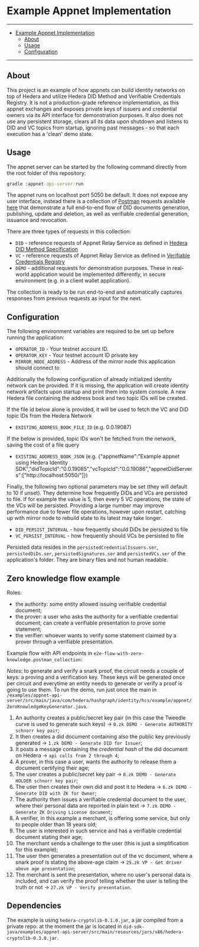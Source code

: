 # Example Appnet Implementation

---
- [Example Appnet Implementation](#example-appnet-implementation)
  - [About](#about)
  - [Usage](#usage)
  - [Configuration](#configuration)

---

## About

This project is an example of how appnets can build identity networks on top of Hedera and utilize Hedera DID Method and Verifiable Credentials Registry. It is not a production-grade reference implementation, as this appnet exchanges and exposes private keys of issuers and credential owners via its API interface for demonstration purposes. It also does not use any persistent storage, clears all its data upon shutdown and listens to DID and VC topics from startup, ignoring past messages - so that each execution has a 'clean' demo state.

## Usage

The appnet server can be started by the following command directly from the root folder of this repository:

```cmd
gradle :appnet-api-server:run
```

The appnet runs on localhost port 5050 be default. It does not expose any user interface, instead there is a collection of [Postman][postman] requests available [here](/examples/appnet-api-server/postman-example-requests/e2e-flow.postman_collection) that demonstrate a full end-to-end flow of DID documents generation, publishing, update and deletion, as well as verifiable credential generation, issuance and revocation.

There are three types of requests in this collection:

- `DID` - reference requests of Appnet Relay Service as defined in [Hedera DID Method Specification][did-method-spec]
- `VC` - reference requests of Appnet Relay Service as defined in [Verifiable Credentials Registry](/docs/vc-specification.md)
- `DEMO` - additional requests for demonstration purposes. These in real-world application would be implemented differently, in secure environment (e.g. in a client wallet application).

The collection is ready to be run end-to-end and automatically captures responses from previous requests as input for the next.

## Configuration

The following environment variables are required to be set up before running the application:

- `OPERATOR_ID` - Your testnet account ID.
- `OPERATOR_KEY` - Your testnet account ID private key
- `MIRROR_NODE_ADDRESS` - Address of the mirror node this application should connect to


Additionally the following configuration of already initialized identity network can be provided.
If it is missing, the application will create identity network artifacts upon startup and print them into system console. A new Hedera file containing the address book and two topic IDs will be created.

If the file id below alone is provided, it will be used to fetch the VC and DiD topic IDs from the Hedera Network
- `EXISTING_ADDRESS_BOOK_FILE_ID` (e.g. 0.0.19087)

If the below is provided, topic IDs won't be fetched from the network, saving the cost of a file query
- `EXISTING_ADDRESS_BOOK_JSON` (e.g. {"appnetName":"Example appnet using Hedera Identity SDK","didTopicId":"0.0.19085","vcTopicId":"0.0.19086","appnetDidServers":["http://localhost:5050/"]})

Finally, the following two optional parameters may be set (they will default to 10 if unset). They determine how frequently DiDs and VCs are persisted to file. If for example the value is 5, then every 5 VC operations, the state of the VCs will be persisted.
Providing a large number may improve performance due to fewer file operations, however upon restart, catching up with mirror node to rebuild state to its latest may take longer.

- `DID_PERSIST_INTERVAL` - how frequently should DiDs be persisted to file
- `VC_PERSIST_INTERVAL` - how frequently should VCs be persisted to file

Persisted data resides in the `persistedCredentialIssuers.ser`, `persistedDiDs.ser`, `persistedSignatures.ser` and `persistedVCs.ser` of the application's folder. They are binary files and not human readable.

## Zero knowledge flow example
Roles:
- the authority: some entity allowed issuing verifiable credential document;
- the prover: a user who asks the authority for a verifiable credential document; can create a verifiable presentation
  to prove some statement;
- the verifier: whoever wants to verify some statement claimed by a prover through a verifiable presentation.

Example flow with API endpoints in `e2e-flow-with-zero-knowledge.postman_collection`:

_Notes_: to generate and verify a snark proof, the circuit needs a couple of keys: a proving and a verification key.
These keys will be generated once per circuit and everytime an entity needs to generate or verify a proof is going to use
them. To run the demo, run just once the main in `/examples/appnet-api-server/src/main/java/com/hedera/hashgraph/identity/hcs/example/appnet/ZeroKnowledgeKeyGenerator.java`.

1. An authority creates a public/secret key pair (in this case the Tweedle curve is used to generate such keys) -> `0.zk DEMO - Generate AUTHORITY schnorr key pair`;
2. It then creates a did document containing also the public key previously generated -> `1.zk DEMO - Generate DID for Issuer`;
3. It posts a message containing the _credential hash_ of the did document on Hedera -> `api calls from 2 through 4`;
4. A prover, in this case a user, wants the authority to release them a document certifying their age;
5. The user creates a public/secret key pair -> `0.zk DEMO - Generate HOLDER schnorr key pair`;
6. The user then creates their own did and post it to Hedera -> `6.zk DEMO - Generate DID with ZK for Owner`;
7. The authority then issues a verifiable credential document to the user, where their personal data are reported in plain text -> `7.zk DEMO - Generate ZK Driving License document`;
8. A verifier, in this example a merchant, is offering some service, but only to people older than 18 years old;
9. The user is interested in such service and has a verifiable credential document stating their age;
10. The merchant sends a challenge to the user (this is just a simplification for this example);
11. The user then generates a presentation out of the vc document, where a snark proof is stating the above-age claim -> `25.zk VP - Get driver above age presentation`;
12. The merchant is sent the presentation, where no user's personal data is included, and can verify the proof telling whether the user is telling the truth or not -> `27.zk VP - Verify presentation`.

## Dependencies
The example is using `hedera-cryptolib-0.1.0.jar`, a jar compiled from a private repo: at the moment the jar is located in `did-sdk-java/examples/appnet-api-server/src/main/resources/jars/x86/hedera-cryptolib-0.3.0.jar`. 

[did-method-spec]: https://github.com/hashgraph/did-method
[postman]: https://www.postman.com/
